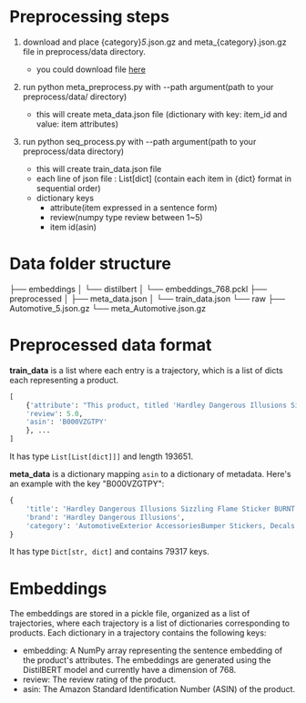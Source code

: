 # Preprocessing steps
1) download and place {category}_5_.json.gz and meta_{category}.json.gz file in preprocess/data directory. 
    - you could download file [here](https://cseweb.ucsd.edu/~jmcauley/datasets/amazon_v2/)

2) run python meta_preprocess.py with --path argument(path to your preprocess/data/ directory)
    - this will create meta_data.json file (dictionary with key: item_id and value: item attributes)

3) run python seq_process.py with --path argument(path to your preprocess/data directory)
    - this will create train_data.json file
    - each line of json file : List[dict] (contain each item in {dict} format in sequential order)
    - dictionary keys
      - attribute(item expressed in a sentence form)
      - review(numpy type review between 1~5)
      - item id(asin)

# Data folder structure
├── embeddings
│   └── distilbert
│       └── embeddings_768.pckl
├── preprocessed
│   ├── meta_data.json
│   └── train_data.json
└── raw
    ├── Automotive_5.json.gz
    └── meta_Automotive.json.gz

# Preprocessed data format
**train_data** is a list where each entry is a trajectory, which is a list of dicts each representing a product.
```python
[
    {'attribute': "This product, titled 'Hardley Dangerous Illusions Sizzling Flame Sticker BURNT ORANGE' and branded as Hardley Dangerous Illusions, falls under the category of AutomotiveExterior AccessoriesBumper Stickers, Decals & Magnets.",
    'review': 5.0,
    'asin': 'B000VZGTPY'
    }, ...
]
```
It has type `List[List[dict]]]` and length 193651.

**meta_data** is a dictionary mapping `asin` to a dictionary of metadata.
Here's an example with the key "B000VZGTPY":
```python
{
    'title': 'Hardley Dangerous Illusions Sizzling Flame Sticker BURNT ORANGE',
    'brand': 'Hardley Dangerous Illusions',
    'category': 'AutomotiveExterior AccessoriesBumper Stickers, Decals & Magnets'
}
```
It has type `Dict[str, dict]` and contains 79317 keys.

# Embeddings
The embeddings are stored in a pickle file, organized as a list of trajectories, where each trajectory is a list of dictionaries corresponding to products. Each dictionary in a trajectory contains the following keys:
- embedding: A NumPy array representing the sentence embedding of the product's attributes. The embeddings are generated using the DistilBERT model and currently have a dimension of 768.
- review: The review rating of the product.
- asin: The Amazon Standard Identification Number (ASIN) of the product.
